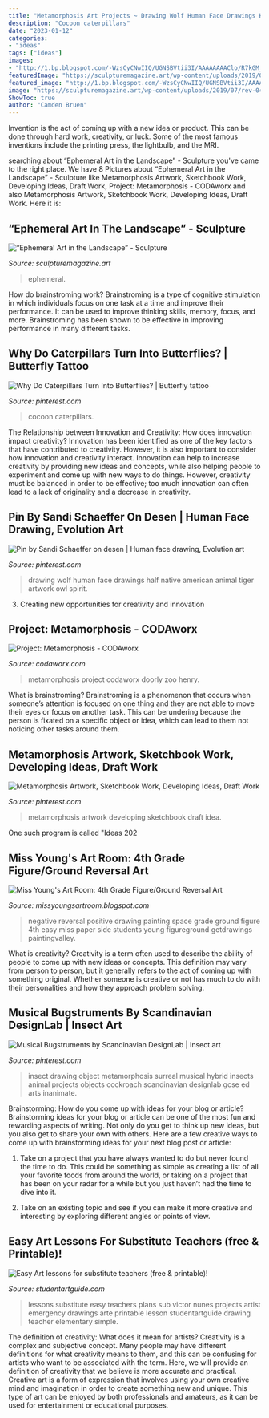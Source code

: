 ```yaml
---
title: "Metamorphosis Art Projects ~ Drawing Wolf Human Face Drawings Half Native American Animal Tiger Artwork Owl Spirit"
description: "Cocoon caterpillars"
date: "2023-01-12"
categories:
- "ideas"
tags: ["ideas"]
images:
- "http://1.bp.blogspot.com/-WzsCyCNwIIQ/UGNSBVtii3I/AAAAAAAAClo/R7kGM_Wg_h4/s1600/IMG_5241.JPG"
featuredImage: "https://sculpturemagazine.art/wp-content/uploads/2019/07/rev-04-1.jpg"
featured_image: "http://1.bp.blogspot.com/-WzsCyCNwIIQ/UGNSBVtii3I/AAAAAAAAClo/R7kGM_Wg_h4/s1600/IMG_5241.JPG"
image: "https://sculpturemagazine.art/wp-content/uploads/2019/07/rev-04-1.jpg"
ShowToc: true
author: "Camden Bruen"
---
```



Invention is the act of coming up with a new idea or product. This can be done through hard work, creativity, or luck. Some of the most famous inventions include the printing press, the lightbulb, and the MRI.

	

		
searching about “Ephemeral Art in the Landscape” - Sculpture you've came to the right place. We have 8 Pictures about “Ephemeral Art in the Landscape” - Sculpture like Metamorphosis Artwork, Sketchbook Work, Developing Ideas, Draft Work, Project: Metamorphosis - CODAworx and also Metamorphosis Artwork, Sketchbook Work, Developing Ideas, Draft Work. Here it is:
		
    
## “Ephemeral Art In The Landscape” - Sculpture

<img loading=lazy src="https://sculpturemagazine.art/wp-content/uploads/2019/07/rev-04-1.jpg" onerror="this.onerror=null;this.src='https://tse2.mm.bing.net/th?id=OIP.r_QgbGXms8zt_oDfGagBJgHaE5&amp;pid=15.1';" alt="“Ephemeral Art in the Landscape” - Sculpture">

_Source: sculpturemagazine.art_

>ephemeral. 

	

How do brainstroming work?
Brainstroming is a type of cognitive stimulation in which individuals focus on one task at a time and improve their performance. It can be used to improve thinking skills, memory, focus, and more. Brainstroming has been shown to be effective in improving performance in many different tasks.

    
## Why Do Caterpillars Turn Into Butterflies? | Butterfly Tattoo

<img loading=lazy src="https://i.pinimg.com/736x/66/a7/70/66a77077b3adcdaf865456d00e7f4b27.jpg" onerror="this.onerror=null;this.src='https://tse1.mm.bing.net/th?id=OIP.0JxvyTAyOV0LFCzM4q4uPwHaFG&amp;pid=15.1';" alt="Why Do Caterpillars Turn Into Butterflies? | Butterfly tattoo">

_Source: pinterest.com_

>cocoon caterpillars. 

	

The Relationship between Innovation and Creativity: How does innovation impact creativity?
Innovation has been identified as one of the key factors that have contributed to creativity. However, it is also important to consider how innovation and creativity interact. Innovation can help to increase creativity by providing new ideas and concepts, while also helping people to experiment and come up with new ways to do things. However, creativity must be balanced in order to be effective; too much innovation can often lead to a lack of originality and a decrease in creativity.

    
## Pin By Sandi Schaeffer On Desen | Human Face Drawing, Evolution Art

<img loading=lazy src="https://i.pinimg.com/originals/3a/a0/05/3aa00555189e21555768aca2a9844e7d.jpg" onerror="this.onerror=null;this.src='https://tse2.mm.bing.net/th?id=OIP.NnHO8ld-Pja8z4qvr_ZeHwHaJ4&amp;pid=15.1';" alt="Pin by Sandi Schaeffer on desen | Human face drawing, Evolution art">

_Source: pinterest.com_

>drawing wolf human face drawings half native american animal tiger artwork owl spirit. 

	

3. Creating new opportunities for creativity and innovation 

    
## Project: Metamorphosis - CODAworx

<img loading=lazy src="https://res.cloudinary.com/codaworx/image/upload/project/01placzek-metamorphosis.jpg" onerror="this.onerror=null;this.src='https://tse4.mm.bing.net/th?id=OIP.INWfC5ZHIAsX34WutvCNLAHaLH&amp;pid=15.1';" alt="Project: Metamorphosis - CODAworx">

_Source: codaworx.com_

>metamorphosis project codaworx doorly zoo henry. 

	

What is brainstroming?
Brainstroming is a phenomenon that occurs when someone’s attention is focused on one thing and they are not able to move their eyes or focus on another task. This can berundering because the person is fixated on a specific object or idea, which can lead to them not noticing other tasks around them.

    
## Metamorphosis Artwork, Sketchbook Work, Developing Ideas, Draft Work

<img loading=lazy src="https://i.pinimg.com/originals/c2/e9/04/c2e9045deee4e906b87e909700718bcc.jpg" onerror="this.onerror=null;this.src='https://tse3.mm.bing.net/th?id=OIP.W9Nk7UxsxEy8aEqxWZo0yQHaKe&amp;pid=15.1';" alt="Metamorphosis Artwork, Sketchbook Work, Developing Ideas, Draft Work">

_Source: pinterest.com_

>metamorphosis artwork developing sketchbook draft idea. 

	

One such program is called "Ideas 202
    
## Miss Young&#039;s Art Room: 4th Grade Figure/Ground Reversal Art

<img loading=lazy src="http://1.bp.blogspot.com/-WzsCyCNwIIQ/UGNSBVtii3I/AAAAAAAAClo/R7kGM_Wg_h4/s1600/IMG_5241.JPG" onerror="this.onerror=null;this.src='https://tse2.mm.bing.net/th?id=OIP.JBxHdWgCDXisssQLmTCcngHaFj&amp;pid=15.1';" alt="Miss Young&#039;s Art Room: 4th Grade Figure/Ground Reversal Art">

_Source: missyoungsartroom.blogspot.com_

>negative reversal positive drawing painting space grade ground figure 4th easy miss paper side students young figureground getdrawings paintingvalley. 

	

What is creativity?
Creativity is a term often used to describe the ability of people to come up with new ideas or concepts. This definition may vary from person to person, but it generally refers to the act of coming up with something original. Whether someone is creative or not has much to do with their personalities and how they approach problem solving.

    
## Musical Bugstruments By Scandinavian DesignLab | Insect Art

<img loading=lazy src="https://i.pinimg.com/originals/5e/fa/07/5efa0703ab1229b05587c46c20d64283.jpg" onerror="this.onerror=null;this.src='https://tse4.mm.bing.net/th?id=OIP.XTfN-LRJF_ff96pX88QfbQAAAA&amp;pid=15.1';" alt="Musical Bugstruments by Scandinavian DesignLab | Insect art">

_Source: pinterest.com_

>insect drawing object metamorphosis surreal musical hybrid insects animal projects objects cockroach scandinavian designlab gcse ed arts inanimate. 

	

Brainstorming: How do you come up with ideas for your blog or article?
Brainstorming ideas for your blog or article can be one of the most fun and rewarding aspects of writing. Not only do you get to think up new ideas, but you also get to share your own with others. Here are a few creative ways to come up with brainstorming ideas for your next blog post or article:
1. Take on a project that you have always wanted to do but never found the time to do. This could be something as simple as creating a list of all your favorite foods from around the world, or taking on a project that has been on your radar for a while but you just haven’t had the time to dive into it.

2. Take on an existing topic and see if you can make it more creative and interesting by exploring different angles or points of view.

    
## Easy Art Lessons For Substitute Teachers (free &amp; Printable)!

<img loading=lazy src="https://www.studentartguide.com/wp-content/uploads/2015/05/victor-nunes-artist.jpg" onerror="this.onerror=null;this.src='https://tse4.mm.bing.net/th?id=OIP.OJ9D4QQWvpFj5hZ66-fb8AHaLH&amp;pid=15.1';" alt="Easy Art lessons for substitute teachers (free &amp; printable)!">

_Source: studentartguide.com_

>lessons substitute easy teachers plans sub victor nunes projects artist emergency drawings arte printable lesson studentartguide drawing teacher elementary simple. 

	

The definition of creativity: What does it mean for artists?
Creativity is a complex and subjective concept. Many people may have different definitions for what creativity means to them, and this can be confusing for artists who want to be associated with the term. Here, we will provide an definition of creativity that we believe is more accurate and practical. Creative art is a form of expression that involves using your own creative mind and imagination in order to create something new and unique. This type of art can be enjoyed by both professionals and amateurs, as it can be used for entertainment or educational purposes.

